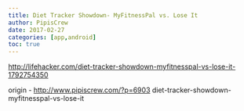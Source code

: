 ```yaml
---
title: Diet Tracker Showdown- MyFitnessPal vs. Lose It
author: PipisCrew
date: 2017-02-27
categories: [app,android]
toc: true
---
```


http://lifehacker.com/diet-tracker-showdown-myfitnesspal-vs-lose-it-1792754350

origin - http://www.pipiscrew.com/?p=6903 diet-tracker-showdown-myfitnesspal-vs-lose-it